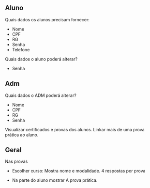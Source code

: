 ## Aluno

Quais dados os alunos precisam fornecer:

- Nome
- CPF
- RG
- Senha
- Telefone

Quais dados o aluno poderá alterar?

- Senha

## Adm

Quais dados o ADM poderá alterar?

- Nome
- CPF
- RG
- Senha

Visualizar certificados e provas dos alunos.
Linkar mais de uma prova prática ao aluno.

## Geral

Nas provas

- Escolher curso: Mostra nome e modalidade.
  4 respostas por prova

- Na parte do aluno mostrar A prova prática.
